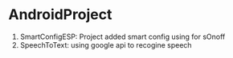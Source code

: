 # AndroidProject
1. SmartConfigESP: Project added smart config using for sOnoff
2. SpeechToText: using google api to recogine speech
